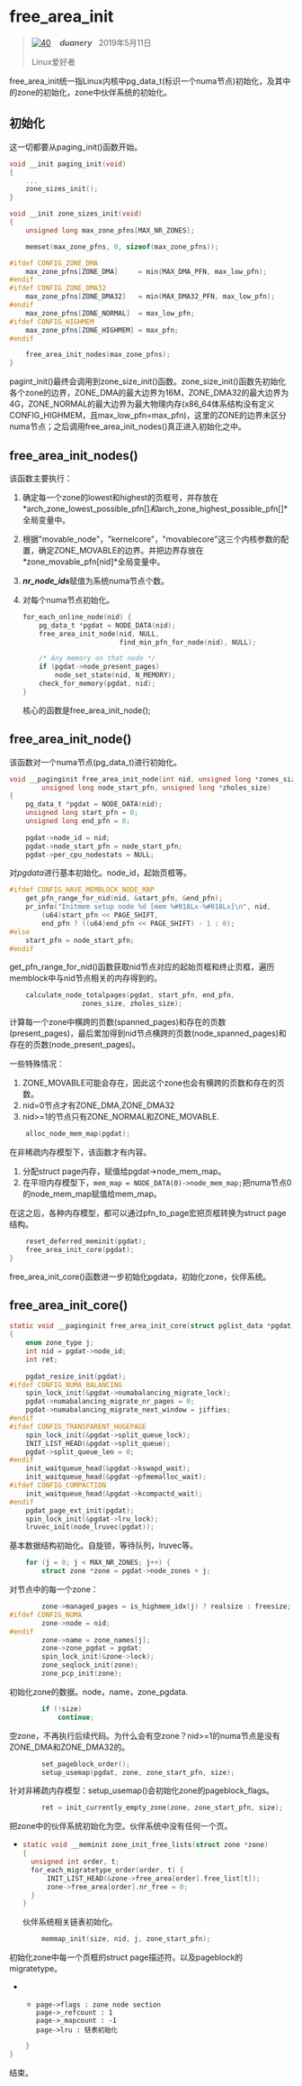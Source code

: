 # free_area_init

> [![40](https://github.com/duanery/picture/blob/master/github/github_black_40px.png)](https://duanery.github.io)
> &nbsp;&nbsp;
> ***duanery*** &nbsp;
> 2019年5月11日
>
> Linux爱好者

free_area_init统一指Linux内核中pg_data_t(标识一个numa节点)初始化，及其中的zone的初始化，zone中伙伴系统的初始化。

## 初始化

这一切都要从paging_init()函数开始。

```c
void __init paging_init(void)
{
	...
	zone_sizes_init();
}
```

```c
void __init zone_sizes_init(void)
{
	unsigned long max_zone_pfns[MAX_NR_ZONES];

	memset(max_zone_pfns, 0, sizeof(max_zone_pfns));

#ifdef CONFIG_ZONE_DMA
	max_zone_pfns[ZONE_DMA]		= min(MAX_DMA_PFN, max_low_pfn);
#endif
#ifdef CONFIG_ZONE_DMA32
	max_zone_pfns[ZONE_DMA32]	= min(MAX_DMA32_PFN, max_low_pfn);
#endif
	max_zone_pfns[ZONE_NORMAL]	= max_low_pfn;
#ifdef CONFIG_HIGHMEM
	max_zone_pfns[ZONE_HIGHMEM]	= max_pfn;
#endif

	free_area_init_nodes(max_zone_pfns);
}
```

pagint_init()最终会调用到zone_size_init()函数。zone_size_init()函数先初始化各个zone的边界，ZONE_DMA的最大边界为16M，ZONE_DMA32的最大边界为4G，ZONE_NORMAL的最大边界为最大物理内存(x86_64体系结构没有定义CONFIG_HIGHMEM，且max_low_pfn=max_pfn)，这里的ZONE的边界未区分numa节点；之后调用free_area_init_nodes()真正进入初始化之中。

## free_area_init_nodes()

该函数主要执行：

1. 确定每一个zone的lowest和highest的页框号，并存放在*arch_zone_lowest_possible_pfn[]*和*arch_zone_highest_possible_pfn[]*全局变量中。

2. 根据"movable_node"，"kernelcore"，"movablecore"这三个内核参数的配置，确定ZONE_MOVABLE的边界。并把边界存放在*zone_movable_pfn[nid]*全局变量中。

3. ***nr_node_ids***赋值为系统numa节点个数。

4. 对每个numa节点初始化。

   ```c
   for_each_online_node(nid) {
       pg_data_t *pgdat = NODE_DATA(nid);
       free_area_init_node(nid, NULL,
                           find_min_pfn_for_node(nid), NULL);
   
       /* Any memory on that node */
       if (pgdat->node_present_pages)
           node_set_state(nid, N_MEMORY);
       check_for_memory(pgdat, nid);
   }
   ```

   核心的函数是free_area_init_node();

## free_area_init_node()

该函数对一个numa节点(pg_data_t)进行初始化。

```c
void __paginginit free_area_init_node(int nid, unsigned long *zones_size,
		unsigned long node_start_pfn, unsigned long *zholes_size)
{
    pg_data_t *pgdat = NODE_DATA(nid);
	unsigned long start_pfn = 0;
	unsigned long end_pfn = 0;
    
    pgdat->node_id = nid;
	pgdat->node_start_pfn = node_start_pfn;
	pgdat->per_cpu_nodestats = NULL;
```

对*pgdata*进行基本初始化。node_id，起始页框等。

```c
#ifdef CONFIG_HAVE_MEMBLOCK_NODE_MAP
	get_pfn_range_for_nid(nid, &start_pfn, &end_pfn);
	pr_info("Initmem setup node %d [mem %#018Lx-%#018Lx]\n", nid,
		(u64)start_pfn << PAGE_SHIFT,
		end_pfn ? ((u64)end_pfn << PAGE_SHIFT) - 1 : 0);
#else
	start_pfn = node_start_pfn;
#endif
```

get_pfn_range_for_nid()函数获取nid节点对应的起始页框和终止页框，遍历memblock中与nid节点相关的内存得到的。

```c
	calculate_node_totalpages(pgdat, start_pfn, end_pfn,
				  zones_size, zholes_size);
```

计算每一个zone中横跨的页数(spanned_pages)和存在的页数(present_pages)，最后累加得到nid节点横跨的页数(node_spanned_pages)和存在的页数(node_present_pages)。

一些特殊情况：

1. ZONE_MOVABLE可能会存在，因此这个zone也会有横跨的页数和存在的页数。
2. nid=0节点才有ZONE_DMA,ZONE_DMA32
3. nid>=1的节点只有ZONE_NORMAL和ZONE_MOVABLE.

```c
	alloc_node_mem_map(pgdat);
```

在非稀疏内存模型下，该函数才有内容。

1. 分配struct page内存，赋值给pgdat->node_mem_map。
2. 在平坦内存模型下，`mem_map = NODE_DATA(0)->node_mem_map;`把numa节点0的node_mem_map赋值给mem_map。

在这之后，各种内存模型，都可以通过pfn_to_page宏把页框转换为struct page结构。

```c
	reset_deferred_meminit(pgdat);
	free_area_init_core(pgdat);
}
```

free_area_init_core()函数进一步初始化pgdata，初始化zone，伙伴系统。

## free_area_init_core()

```c
static void __paginginit free_area_init_core(struct pglist_data *pgdat)
{
	enum zone_type j;
	int nid = pgdat->node_id;
	int ret;
    
    pgdat_resize_init(pgdat);
#ifdef CONFIG_NUMA_BALANCING
	spin_lock_init(&pgdat->numabalancing_migrate_lock);
	pgdat->numabalancing_migrate_nr_pages = 0;
	pgdat->numabalancing_migrate_next_window = jiffies;
#endif
#ifdef CONFIG_TRANSPARENT_HUGEPAGE
	spin_lock_init(&pgdat->split_queue_lock);
	INIT_LIST_HEAD(&pgdat->split_queue);
	pgdat->split_queue_len = 0;
#endif
	init_waitqueue_head(&pgdat->kswapd_wait);
	init_waitqueue_head(&pgdat->pfmemalloc_wait);
#ifdef CONFIG_COMPACTION
	init_waitqueue_head(&pgdat->kcompactd_wait);
#endif
	pgdat_page_ext_init(pgdat);
	spin_lock_init(&pgdat->lru_lock);
	lruvec_init(node_lruvec(pgdat));
```

基本数据结构初始化。自旋锁，等待队列，lruvec等。

```c
	for (j = 0; j < MAX_NR_ZONES; j++) {
		struct zone *zone = pgdat->node_zones + j;
```

对节点中的每一个zone：

```c
		zone->managed_pages = is_highmem_idx(j) ? realsize : freesize;
#ifdef CONFIG_NUMA
		zone->node = nid;
#endif
		zone->name = zone_names[j];
		zone->zone_pgdat = pgdat;
		spin_lock_init(&zone->lock);
		zone_seqlock_init(zone);
		zone_pcp_init(zone);
```

初始化zone的数据。node，name，zone_pgdata.

```c
		if (!size)
			continue;
```

空zone，不再执行后续代码。为什么会有空zone？nid>=1的numa节点是没有ZONE_DMA和ZONE_DMA32的。

```c
		set_pageblock_order();
		setup_usemap(pgdat, zone, zone_start_pfn, size);
```

针对非稀疏内存模型：setup_usemap()会初始化zone的pageblock_flags。

```c
		ret = init_currently_empty_zone(zone, zone_start_pfn, size);
```

把zone中的伙伴系统初始化为空。伙伴系统中没有任何一个页。

- ```c
  static void __meminit zone_init_free_lists(struct zone *zone)
  {
  	unsigned int order, t;
  	for_each_migratetype_order(order, t) {
  		INIT_LIST_HEAD(&zone->free_area[order].free_list[t]);
  		zone->free_area[order].nr_free = 0;
  	}
  }
  ```

  伙伴系统相关链表初始化。

```c
		memmap_init(size, nid, j, zone_start_pfn);
```

初始化zone中每一个页框的struct page描述符。以及pageblock的migratetype。

- - ```
    page->flags : zone node section
    page->_refcount : 1
    page->_mapcount : -1
    page->lru : 链表初始化
    ```

```c
	}
}
```

结束。

